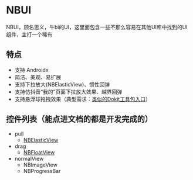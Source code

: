 # NBUI
NBUI，顾名思义，牛bi的UI，这里面包含一些不那么容易在其他UI库中找到的UI组件，主打一个稀有

## 特点
* 支持 Androidx
* 简洁、美观、易扩展
* 支持下拉放大(NBElasticView)、惯性回弹
* 支持仿抖音“我的”页面下拉放大效果、越界回弹
* 支持悬浮球拖拽效果（典型需求：[类似的Dokit工具包入口](https://github.com/didi/DoKit)）

## 控件列表（能点进文档的都是开发完成的）
* pull
  - [NBElasticView](./document/readme_nb_elastic_cn.md)
* drag
  - [NBFloatView](./document/readme_nb_float_cn.md)  
* normalView
  - NBImageView
  - NBProgressBar


